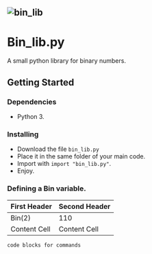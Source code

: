 ![bin_lib](https://github.com/nonn-a/bin_lib.py/assets/86384221/20a255ce-ac62-4671-831c-516ff3e8c6a1)
------------------------------------------------------------------------------
# Bin_lib.py

A small python library for binary numbers.

## Getting Started

### Dependencies

* Python 3.

### Installing

* Download the file `bin_lib.py`
* Place it in the same folder of your main code.
* Import with `import "bin_lib.py"`.
* Enjoy.

### Defining a Bin variable.

| First Header  | Second Header |
| ------------- | ------------- |
| Bin(2)        |       110     |
| Content Cell  | Content Cell  |

```
code blocks for commands
```
